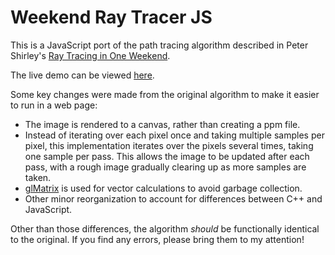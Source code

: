 Weekend Ray Tracer JS
=====================

This is a JavaScript port of the path tracing algorithm described in Peter Shirley's [Ray Tracing in One Weekend](https://www.amazon.com/Ray-Tracing-Weekend-Minibooks-Book-ebook/dp/B01B5AODD8/).

The live demo can be viewed [here]().

Some key changes were made from the original algorithm to make it easier to run in a web page:
- The image is rendered to a canvas, rather than creating a ppm file.
- Instead of iterating over each pixel once and taking multiple samples per pixel, this implementation iterates over the pixels several times, taking one sample per pass. This allows the image to be updated after each pass, with a rough image gradually clearing up as more samples are taken.
- [glMatrix](http://glmatrix.net/) is used for vector calculations to avoid garbage collection.
- Other minor reorganization to account for differences between C++ and JavaScript.

Other than those differences, the algorithm *should* be functionally identical to the original. If you find any errors, please bring them to my attention!

